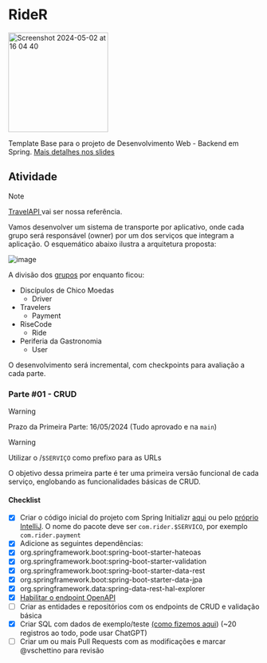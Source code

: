 # RideR
<img width="200" alt="Screenshot 2024-05-02 at 16 04 40" src="https://github.com/vinicius-schettino/rider-spring-service/assets/7289698/3db54b3b-914f-4e85-90c6-252ab0499296">



Template Base para o projeto de Desenvolvimento Web - Backend em Spring. [Mais detalhes nos slides](https://docs.google.com/presentation/d/1qGXsu2uaL51Oo81beAYPUmmJt8OP3z4A8cipoDWGXVg/edit?usp=sharing)

## Atividade

> [!NOTE]
> [TravelAPI ](https://github.com/vinicius-schettino/travel-api)vai ser nossa referência.

Vamos desenvolver um sistema de transporte por aplicativo, onde cada grupo será responsável (owner) por um dos serviços que integram a aplicação. O esquemático abaixo ilustra a arquitetura proposta:

![image](https://github.com/vinicius-schettino/rider-spring-service/assets/7289698/c904fe40-ae2b-4c83-ab42-3de08cc4c725)

A divisão dos [grupos](https://github.com/orgs/vinicius-schettino/teams) por enquanto ficou:

- Discípulos de Chico Moedas
    - Driver
- Travelers
  - Payment
- RiseCode
  - Ride
- Periferia da Gastronomia
  - User

O desenvolvimento será incremental, com checkpoints para avaliação a cada parte. 


### Parte #01 - CRUD

> [!WARNING]
> Prazo da Primeira Parte: 16/05/2024 (Tudo aprovado e na `main`)

> [!WARNING]
> Utilizar o /`$SERVIÇO` como prefixo para as URLs

O objetivo dessa primeira parte é ter uma primeira versão funcional de cada serviço, englobando as funcionalidades básicas de CRUD.


#### Checklist
- [x] Criar o código inicial do projeto com Spring Initializr [aqui](https://start.spring.io/) ou pelo [próprio IntelliJ](https://www.jetbrains.com/help/idea/spring-initializr-project-wizard.html#step-1-basic-project-configuration). O nome do pacote deve ser `com.rider.$SERVICO`, por exemplo `com.rider.payment`
- [x]  Adicione as seguintes dependências:
  - [x] org.springframework.boot:spring-boot-starter-hateoas
  - [x] org.springframework.boot:spring-boot-starter-validation
  - [x] org.springframework.boot:spring-boot-starter-data-rest
  - [x] org.springframework.boot:spring-boot-starter-data-jpa
  - [x] org.springframework.data:spring-data-rest-hal-explorer
- [x] [Habilitar o endpoint OpenAPI](https://www.baeldung.com/spring-rest-openapi-documentation)
- [ ] Criar as entidades e repositórios com os endpoints de CRUD e validação básica
- [x] Criar SQL com dados de exemplo/teste [(como fizemos aqui](https://github.com/vinicius-schettino/travel-api/blob/main/src/main/resources/data.sql)) (~20 registros ao todo, pode usar ChatGPT) 
- [ ] Criar um ou mais Pull Requests com as modificações e marcar @vschettino para revisão
